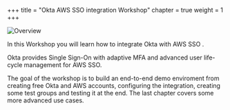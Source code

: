 +++
title = "Okta AWS SSO integration Workshop"
chapter = true
weight = 1
+++

![Overview](/images/okta_logo.png)

In this Workshop you will learn how to integrate Okta with AWS SSO .

Okta provides Single Sign-On with adaptive MFA and advanced user life-cycle management for AWS SSO.

The goal of the workshop is to build an end-to-end demo enviroment from creating free Okta and AWS accounts, configuring the integration, creating some test groups and testing it at the end. The last chapter covers some more advanced use cases.
